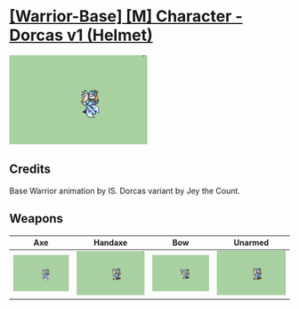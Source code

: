 # [\[Warrior-Base\] \[M\] Character - Dorcas v1 \(Helmet\)](../%5BWarrior-Base%5D%20%5BM%5D%20Character%20-%20Dorcas%20v1%20(Helmet))

<img src="./3.%20Axe/Axe_000.png" alt="[Warrior-Base] [M] Character - Dorcas v1 (Helmet) standing" />

## Credits

Base Warrior animation by IS. 
Dorcas variant by Jey the Count.

## Weapons


|Axe |Handaxe |Bow |Unarmed |
|  :---: | :---: | :---: | :---: |
| <img alt="Axe animation" src="./3.%20Axe/Axe.gif" /> | <img alt="Handaxe animation" src="./4.%20Handaxe/Handaxe.gif" /> | <img alt="Bow animation" src="./5.%20Bow/Bow.gif" /> | <img alt="Unarmed animation" src="./8.%20Unarmed/Unarmed.gif" /> |
